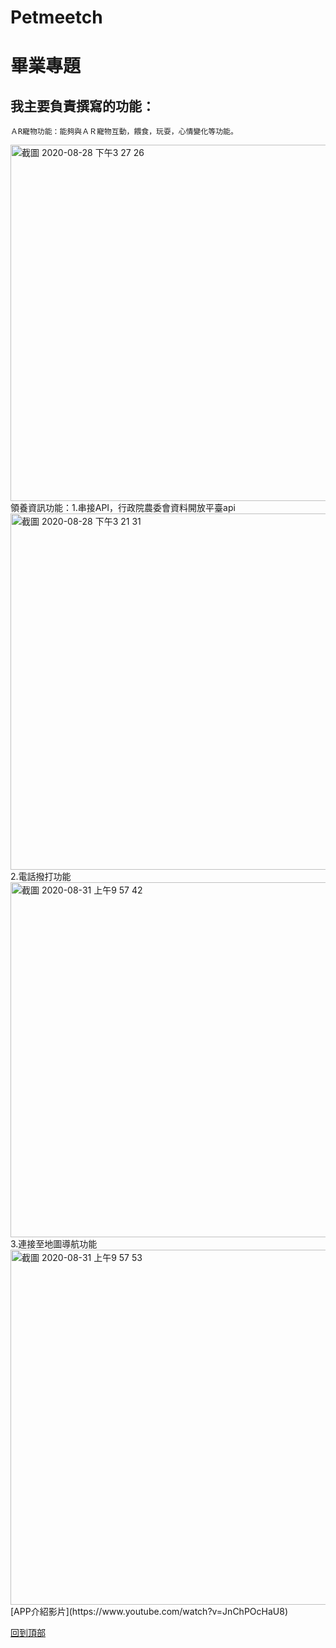 
# Petmeetch
畢業專題
=======
我主要負責撰寫的功能：
------
    ＡR寵物功能：能夠與ＡＲ寵物互動，餵食，玩耍，心情變化等功能。
<img width="570" alt="截圖 2020-08-28 下午3 27 26" src="https://user-images.githubusercontent.com/58356514/113831755-88d05d00-97ba-11eb-8c69-441b23550b8e.png">
領養資訊功能：1.串接API，行政院農委會資料開放平臺api
<img width="570" alt="截圖 2020-08-28 下午3 21 31" src="https://user-images.githubusercontent.com/58356514/113831879-a69dc200-97ba-11eb-9910-8d0ff2b3ec49.png">
2.電話撥打功能
<img width="568" alt="截圖 2020-08-31 上午9 57 42" src="https://user-images.githubusercontent.com/58356514/113832047-cf25bc00-97ba-11eb-9758-c2690fe235e5.png">
3.連接至地圖導航功能
<img width="568" alt="截圖 2020-08-31 上午9 57 53" src="https://user-images.githubusercontent.com/58356514/113832007-c6cd8100-97ba-11eb-831a-14789c33c1e7.png">
[APP介紹影片](https://www.youtube.com/watch?v=JnChPOcHaU8)

[回到頂部](#readme)
